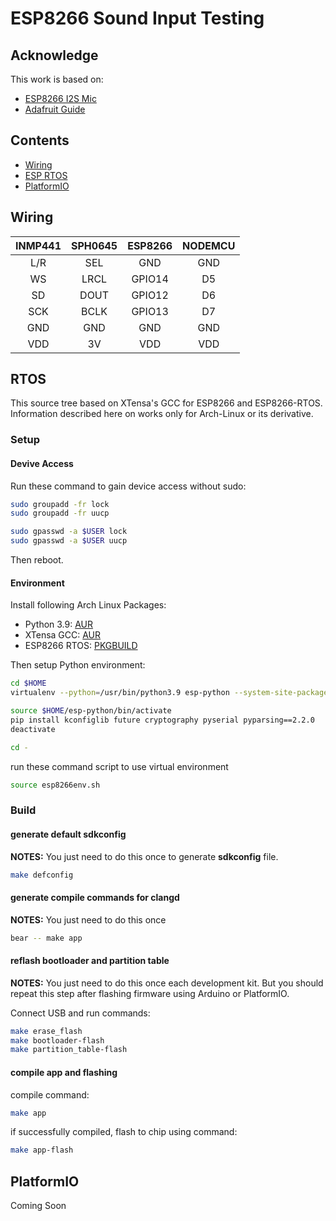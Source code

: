 # ESP8266 Sound Input Testing

## Acknowledge

This work is based on:

- [ESP8266 I2S Mic](https://github.com/joextodd/listener/blob/master/listener.ino)
- [Adafruit Guide](https://learn.adafruit.com/adafruit-i2s-mems-microphone-breakout)

## Contents

- [Wiring](#wiring)
- [ESP RTOS](#rtos)
- [PlatformIO](#platformio)

## Wiring

| INMP441 | SPH0645 | ESP8266 | NODEMCU |
|:-------:|:-------:|:-------:|:-------:|
| L/R     | SEL     | GND     | GND     |
| WS      | LRCL    | GPIO14  | D5      |
| SD      | DOUT    | GPIO12  | D6      |
| SCK     | BCLK    | GPIO13  | D7      |
| GND     | GND     | GND     | GND     |
| VDD     | 3V      | VDD     | VDD     |

## RTOS

This source tree based on XTensa's GCC for ESP8266 and ESP8266-RTOS.
Information described here on works only for Arch-Linux or its derivative.

### Setup

#### Devive Access

Run these command to gain device access without sudo:

```sh
sudo groupadd -fr lock
sudo groupadd -fr uucp

sudo gpasswd -a $USER lock
sudo gpasswd -a $USER uucp
```

Then reboot.

#### Environment

Install following Arch Linux Packages:

- Python 3.9: [AUR](https://aur.archlinux.org/packages/python39/)
- XTensa GCC: [AUR](https://aur.archlinux.org/packages/xtensa-lx106-elf-gcc-bin/)
- ESP8266 RTOS: [PKGBUILD](https://github.com/mekatronik-achmadi/archmate/tree/main/pkgbuilds/optional/esp8266-rtos/)

Then setup Python environment:

```sh
cd $HOME
virtualenv --python=/usr/bin/python3.9 esp-python --system-site-packages

source $HOME/esp-python/bin/activate
pip install kconfiglib future cryptography pyserial pyparsing==2.2.0
deactivate

cd -
```

run these command script to use virtual environment

```sh
source esp8266env.sh
```

### Build

#### generate default sdkconfig

**NOTES:** You just need to do this once to generate **sdkconfig** file.

```sh
make defconfig
```

#### generate compile commands for clangd

**NOTES:** You just need to do this once

```sh
bear -- make app
```

#### reflash bootloader and partition table

**NOTES:** You just need to do this once each development kit.
But you should repeat this step after flashing firmware using Arduino or PlatformIO.

Connect USB and run commands:

```sh
make erase_flash
make bootloader-flash
make partition_table-flash
```

#### compile app and flashing

compile command:

```sh
make app
```

if successfully compiled, flash to chip using command:

```sh
make app-flash
```

## PlatformIO

Coming Soon

